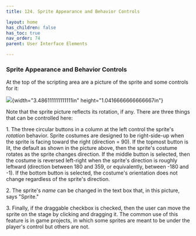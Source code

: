 ```yaml
---
title: 124. Sprite Appearance and Behavior Controls

layout: home
has_children: false
has_toc: true
nav_order: 74
parent: User Interface Elements

---
```


### Sprite Appearance and Behavior Controls

At the top of the scripting area are a picture of the sprite and some
controls for it:

![](image1058.png){width="3.486111111111111in"
height="1.0416666666666667in"}

Note that the sprite picture reflects its rotation, if any. There are
three things that can be controlled here:

1\. The three circular buttons in a column at the left control the
sprite's *rotation* behavior. Sprite costumes are designed to be
right-side-up when the sprite is facing toward the right (direction =
90). If the topmost button is lit, the default as shown in the picture
above, then the sprite's costume rotates as the sprite changes
direction. If the middle button is selected, then the costume is
reversed left-right when the sprite's direction is roughly leftward
(direction between 180 and 359, or equivalently, between -180 and -1).
If the bottom button is selected, the costume's orientation does not
change regardless of the sprite's direction.

2\. The sprite's *name* can be changed in the text box that, in this
picture, says "Sprite."

3\. Finally, if the draggable checkbox is checked, then the user can move
the sprite on the stage by clicking and dragging it. The common use of
this feature is in game projects, in which some sprites are meant to be
under the player's control but others are not.

